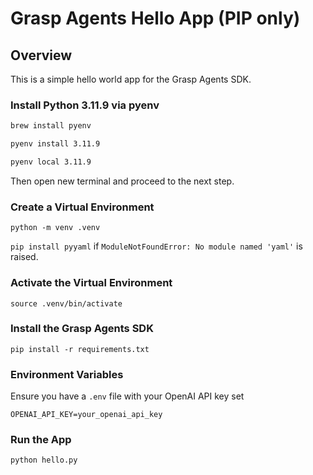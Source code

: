 # Grasp Agents Hello App (PIP only)

## Overview

This is a simple hello world app for the Grasp Agents SDK.

### Install Python 3.11.9 via pyenv

```bash
brew install pyenv
```

```bash
pyenv install 3.11.9
```

```bash
pyenv local 3.11.9
```

Then open new terminal and proceed to the next step.

### Create a Virtual Environment

`python -m venv .venv`

`pip install pyyaml` if `ModuleNotFoundError: No module named 'yaml'` is raised.

### Activate the Virtual Environment

`source .venv/bin/activate`

### Install the Grasp Agents SDK

`pip install -r requirements.txt`

### Environment Variables

Ensure you have a `.env` file with your OpenAI API key set

```
OPENAI_API_KEY=your_openai_api_key
```

### Run the App

```bash
python hello.py
```
